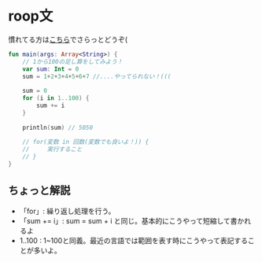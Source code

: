 # roop文
慣れてる方は[こちら](https://qiita.com/PinappleHunter/items/21f0b387454c85f5d813)でさらっとどうぞ(

```kotlin
fun main(args: Array<String>) {
    // 1から100の足し算をしてみよう！
    var sum: Int = 0
    sum = 1+2+3+4+5+6+7 //....やってられない！(((
    
    sum = 0
    for (i in 1..100) {
        sum += i
    }
    
    println(sum) // 5050
    
    // for(変数 in 回数(変数でも良いよ！)) {
    //     実行すること
    // }
}
```

## ちょっと解説
- 「for」: 繰り返し処理を行う。
- 「sum += i」: sum = sum + i と同じ。基本的にこうやって短縮して書かれるよ
- 1..100 : 1~100と同義。最近の言語では範囲を表す時にこうやって表記することが多いよ。

